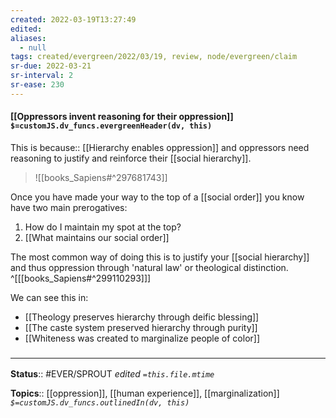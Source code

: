 ```yaml
---
created: 2022-03-19T13:27:49 
edited: 
aliases:
  - null
tags: created/evergreen/2022/03/19, review, node/evergreen/claim
sr-due: 2022-03-21
sr-interval: 2
sr-ease: 230
---
```


#### [[Oppressors invent reasoning for their oppression]] `$=customJS.dv_funcs.evergreenHeader(dv, this)`

This is 
because:: [[Hierarchy enables oppression]]
and oppressors need reasoning to justify and reinforce their [[social hierarchy]].

> ![[books_Sapiens#^297681743]]

Once you have made your way to the top of a [[social order]] you know have two main prerogatives:
1. How do I maintain my spot at the top?
2. [[What maintains our social order]]

The most common way of doing this is to justify your [[social hierarchy]] and thus oppression through 'natural law' or theological distinction.
^[[[books_Sapiens#^299110293]]]

We can see this in:
- [[Theology preserves hierarchy through deific blessing]]
- [[The caste system preserved hierarchy through purity]]
- [[Whiteness was created to marginalize people of color]]

### <hr class="footnote"/>

**Status**:: #EVER/SPROUT
*edited `=this.file.mtime`*

**Topics**:: [[oppression]], [[human experience]], [[marginalization]]
*`$=customJS.dv_funcs.outlinedIn(dv, this)`*
